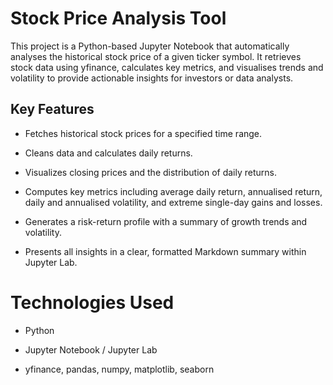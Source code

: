 # Stock Price Analysis Tool

This project is a Python-based Jupyter Notebook that automatically analyses the historical stock price of a given ticker symbol. It retrieves stock data using yfinance, calculates key metrics, and visualises trends and volatility to provide actionable insights for investors or data analysts.

## Key Features

- Fetches historical stock prices for a specified time range.

- Cleans data and calculates daily returns.

- Visualizes closing prices and the distribution of daily returns.

- Computes key metrics including average daily return, annualised return, daily and annualised volatility, and extreme single-day gains and losses.

- Generates a risk-return profile with a summary of growth trends and volatility.

- Presents all insights in a clear, formatted Markdown summary within Jupyter Lab.

# Technologies Used

- Python

- Jupyter Notebook / Jupyter Lab

- yfinance, pandas, numpy, matplotlib, seaborn
